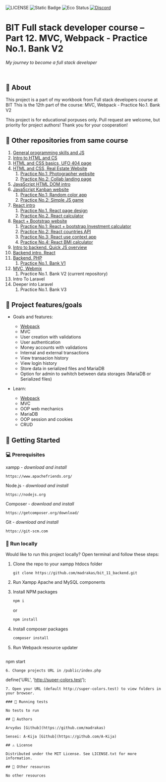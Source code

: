 ![LICENSE](https://img.shields.io/badge/license-MIT-blue.svg?style=flat-square)
![Static Badge](https://img.shields.io/badge/%20Coffe-Free-yellow)
![Eco Status](https://img.shields.io/badge/ECO-Friendly-green.svg)
[![Discord](https://discord.com/api/guilds/571393319201144843/widget.png)](https://discord.gg/dRwW4rw)

# BIT Full stack developer course – Part 12. MVC, Webpack - Practice No.1. Bank V2

_My journey to become a full stack developer_

<br>

## 🌟 About

This project is a part of my workbook from Full stack developers course at BIT This is the 12th part of the course: MVC, Webpack - Practice No.1. Bank V2

This project is for educational porpuses only. Pull request are welcome, but priority for project authors! Thank you for your cooperation!

## 🧭 Other repositories from same course
1. [General programming skills and JS](https://github.com/madrakas/bit_01_Intro_to_programming_and_JS/)
2. [Intro to HTML and CS](https://github.com/madrakas/bit_02_Intro_to_html/)
3. [HTML and CSS basics, UFO 404 page](https://github.com/madrakas/bit_03_html-ufo)
4. [HTML and CSS,  Real Estate Website](https://github.com/madrakas/bit_04_html_real_estate/)
    1. [Practice No.1: Photographer website](https://github.com/madrakas/bit_04_01_homework_photographer)
    2. [Practice No.2: Collab landing page](https://github.com/madrakas/bit_04_01_homework_colab/)
5. [JavaScript HTML DOM intro](https://github.com/madrakas/bit_05_dom_intro)
6. [JavaScript Kanban website](https://github.com/madrakas/bit_06_js-kanban)
    1. [Practice No.1: Random color app](https://github.com/madrakas/bit_06_01_homework_random_color_app)
    2. [Practice No.2: Simple JS game](https://github.com/madrakas/bit_06_02_homework_simple-game/)
7. [React intro](https://github.com/madrakas/bit_07_react_intro)
    1. [Practice No.1. React page design](https://github.com/madrakas/bit_07_01_homework_simple-react-page-design)
    2. [Practice No.2. React calculator](https://github.com/madrakas/bit_07_02_homework_calculator)
8. [React + Bootstrap website](https://github.com/madrakas/bit_08_bootstrap-site/)
    1. [Practice No.1: React + bootstrap Investment calculator](https://github.com/madrakas/bit_08_01_hw_react_bootstrap_invest_calc/)
    2. [Practice No.2: React countries API](https://github.com/madrakas/bit_08_02_hw_react_countries)
    3. [Practice No.3: React use context app](https://github.com/madrakas/bit_08_03_hw_react-usecontext-app)
    4. [Practice No.4: React BMI calculator](https://github.com/madrakas/bit_08_04_hw_react_bmi_calculator)
9. [Intro to backend. Quick JS overview](https://github.com/madrakas/bit_09_backend-intro/)
10. [Backend intro. React](https://github.com/madrakas/bit_10_backend_intro_react)
11. [Backend. PHP](https://github.com/madrakas/bit_11_backend_php/)
    1. [Practice No.1. Bank V1](https://github.com/madrakas/bit_11_01_hw_bank_v1)
12. [MVC, Webmix](https://github.com/madrakas/bit_12_webmix_oop_php)
    1. Practice No.1. Bank V2 (current repository)
13. Intro To Laravel
14. Deeper into Laravel
    1. Practice No.1. Bank V3

## 🎯 Project features/goals

*  Goals and features:
    * [Webpack](https://laravel-mix.com/)
    *  MVC
    *  User creation with validations
    *  User authentication
    *  Money accounts with validations
    *  Internal and external transactions
    *  View transacion history
    *  View login history
    *  Store data in serialized files and MariaDB
    *  Option for admin to swhitch between data storages (MariaDB or Serialized files)

*   Learn:
    * [Webpack](https://laravel-mix.com/)
    * MVC
    * OOP web mechanics
    * MariaDB
    * OOP session and cookies
    * CRUD
            
## 🧰 Getting Started

### 💻 Prerequisites

xampp - _download and install_

```
https://www.apachefriends.org/
```

Node.js - _download and install_

```
https://nodejs.org
```

Composer - _download and install_

```
https://getcomposer.org/download/
```

Git - _download and install_

```
https://git-scm.com
```

### 🏃 Run locally

Would like to run this project locally? Open terminal and follow these steps:

1. Clone the repo to your xampp htdocs folder
    ```
    git clone https://github.com/madrakas/bit_11_backend.git
    ```
2. Run Xampp Apache and MySQL components

3. Install NPM packages
    ```sh
    npm i
    ```
    or
    ```sh
    npm install
    ```
4. Install composer packages
    ```sh
    composer install
    ```
5. Run Webpack resource updater
   ```
  npm start
   ```
6. Change projects URL in /public/index.php
   ```
   define('URL', 'http://super-colors.test');
   ```
7. Open your URL (default http://super-colors.test) to view folders in your browser.
   
### 🧪 Running tests

No tests to run

## 🎅 Authors

Arvydas [Github](https://github.com/madrakas)

Sensei: A-Kija [Github](https://github.com/A-Kija)

## ⚠️ License

Distributed under the MIT License. See LICENSE.txt for more information.

## 🔗 Other resources

No other resources
